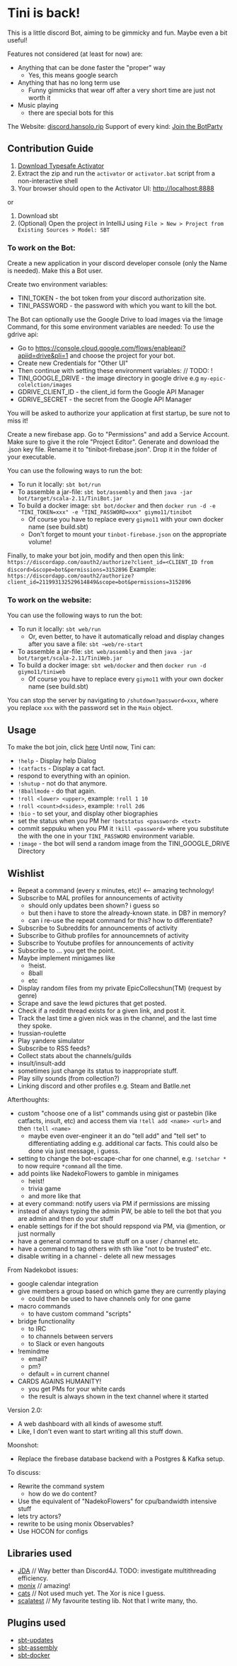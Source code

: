   
Tini is back!
==================

This is a little discord Bot, aiming to be gimmicky and fun. Maybe even a bit useful!

Features not considered (at least for now) are:
* Anything that can be done faster the "proper" way
  - Yes, this means google search
* Anything that has no long term use
  - Funny gimmicks that wear off after a very short time are just not worth it
* Music playing 
  - there are special bots for this

The Website: [discord.hansolo.rip](https://discord.hansolo.rip)
Support of every kind: [Join the BotParty](https://discord.gg/xXGSbrs)

Contribution Guide
-----------------

1. [Download Typesafe Activator](http://typesafe.com/platform/getstarted)
2. Extract the zip and run the `activator` or `activator.bat` script from a non-interactive shell
3. Your browser should open to the Activator UI: [http://localhost:8888](http://localhost:8888)

or

1. Download sbt
2. (Optional) Open the project in IntelliJ using `File > New > Project from Existing Sources > Model: SBT`

### To work on the Bot:

Create a new application in your discord developer console (only the Name is needed).
Make this a Bot user.

Create two environment variables:
* TINI_TOKEN - the bot token from your discord authorization site.
* TINI_PASSWORD - the password with which you want to kill the bot.

The Bot can optionally use the Google Drive to load images via the !image Command, for this some environment variables are needed:
To use the gdrive api:
* Go to https://console.cloud.google.com/flows/enableapi?apiid=drive&pli=1 and choose the project for your bot.
* Create new Credentials for "Other UI"
* Then continue with setting these environment variables: // TODO: !
* TINI_GOOGLE_DRIVE - the image directory in google drive e.g `my-epic-colelction/images`
* GDRIVE_CLIENT_ID - the client_id form the Google API Manager
* GDRIVE_SECRET - the secret from the Google API Manager

You will be asked to authorize your application at first startup, be sure not to miss it!

Create a new firebase app. 
Go to "Permissions" and add a Service Account. 
Make sure to give it the role "Project Editor". 
Generate and download the .json key file. 
Rename it to "tinibot-firebase.json". 
Drop it in the folder of your executable.

You can use the following ways to run the bot:
* To run it locally: `sbt bot/run`
* To assemble a jar-file: `sbt bot/assembly` and then `java -jar bot/target/scala-2.11/TiniBot.jar`
* To build a docker image: `sbt bot/docker` and then `docker run -d -e "TINI_TOKEN=xxx" -e "TINI_PASSWORD=xxx" giymo11/tinibot`
  - Of course you have to replace every `giymo11` with your own docker name (see build.sbt)
  - Don't forget to mount your `tinbot-firebase.json` on the appropriate volume!
  
Finally, to make your bot join, modify and then open this link: `https://discordapp.com/oauth2/authorize?client_id=<CLIENT_ID from discord>&scope=bot&permissions=3152896`
Example: `https://discordapp.com/oauth2/authorize?client_id=211993132529614849&scope=bot&permissions=3152896`

### To work on the website:
You can use the following ways to run the bot:
* To run it locally: `sbt web/run`
  - Or, even better, to have it automatically reload and display changes after you save a file: `sbt ~web/re-start`
* To assemble a jar-file: `sbt web/assembly` and then `java -jar bot/target/scala-2.11/TiniWeb.jar`
* To build a docker image: `sbt web/docker` and then `docker run -d giymo11/tiniweb`
  - Of course you have to replace every `giymo11` with your own docker name (see build.sbt)
  
You can stop the server by navigating to `/shutdown?password=xxx`, where you replace `xxx` with the password set in the `Main` object.

Usage
-----------------

To make the bot join, click [here](https://discordapp.com/oauth2/authorize?client_id=211993132529614849&scope=bot&permissions=3152896)
Until now, Tini can:
* `!help` - Display help Dialog
* `!catfacts` - Display a cat fact.
* respond to everything with an opinion.
* `!shutup` - not do that anymore.
* `!8ballmode` - do that again.
* `!roll <lower> <upper>`, example: `!roll 1 10`
* `!roll <count>d<sides>`, example: `!roll 2d6`
* `!bio` - to set your, and display other biographies
* set the status when you PM her `!botstatus <password> <text>`
* commit seppuku when you PM it `!kill <password>` where you substitute the <password> with the one in your `TINI_PASSWORD` environment variable.
* `!image` - the bot will send a random image from the TINI_GOOGLE_DRIVE Directory

Wishlist
-----------------

* Repeat a command (every x minutes, etc)! <-- amazing technology!
* Subscribe to MAL profiles for announcements of activity
  - should only updates been shown? i guess so
  - but then i have to store the already-known state. in DB? in memory?
  - can i re-use the repeat command for this? how to differentiate?
* Subscribe to Subreddits for announcements of activity
* Subscribe to Github profiles for announcemnets of activity
* Subscribe to Youtube profiles for announcements of activity
* Subscribe to ... you get the point.
* Maybe implement minigames like 
  - !heist.
  - 8ball
  - etc
* Display random files from my private EpicCollecshun(TM) (request by genre)
* Scrape and save the lewd pictures that get posted.
* Check if a reddit thread exists for a given link, and post it.
* Track the last time a given nick was in the channel, and the last time they spoke.
* !russian-roulette
* Play yandere simulator
* Subscribe to RSS feeds?
* Collect stats about the channels/guilds
* insult/insult-add
* sometimes just change its status to inappropriate stuff.
* Play silly sounds (from collection?)
* Linking discord and other profiles e.g. Steam and Batlle.net

Afterthoughts:
* custom "choose one of a list" commands using gist or pastebin (like catfacts, insult, etc) and access them via `!tell add <name> <url>` and then  `!tell <name>`
  - maybe even over-engineer it an do "tell add" and "tell set" to differentiating adding e.g. additional car facts. This could also be done via just message, i guess.
* setting to change the bot-escape-char for one channel, e.g. `!setchar *` to now require `*command` all the time.
* add points like NadekoFlowers to gamble in minigames
  - heist!
  - trivia game
  - and more like that
* at every command: notify users via PM if permissions are missing
* instead of always typing the admin PW, be able to tell the bot that you are admin and then do your stuff
* enable settings for if the bot should repspond via PM, via @mention, or just normally
* have a general command to save stuff on a user / channel etc.
* have a command to tag others with sth like "not to be trusted" etc.
* disable writing in a channel - delete all new messages

From Nadekobot issues:
* google calendar integration
* give members a group based on which game they are currently playing
  - could then be used to have channels only for one game
* macro commands
  - to have custom command "scripts"
* bridge functionality
  - to IRC
  - to channels between servers
  - to Slack or even hangouts
* !remindme
  - email?
  - pm?
  - default = in current channel
* CARDS AGAINS HUMANITY! 
  - you get PMs for your white cards
  - the result is always shown in the text channel where it started


Version 2.0:
* A web dashboard with all kinds of awesome stuff.
* Like, I don't even want to start writing all this stuff down.

Moonshot:
* Replace the firebase database backend with a Postgres & Kafka setup.


To discuss:
* Rewrite the command system
  - how do we do content?
* Use the equivalent of "NadekoFlowers" for cpu/bandwidth intensive stuff
* lets try actors?
* rewrite to be using monix Observables?
* Use HOCON for configs

Libraries used
-----------------

* [JDA](https://github.com/DV8FromTheWorld/JDA) // Way better than Discord4J. TODO: investigate multithreading efficiency.
* [monix](https://github.com/monixio/monix) // amazing! 
* [cats](https://github.com/typelevel/cats/) // Not used much yet. The Xor is nice I guess.
* [scalatest](https://github.com/scalatest/scalatest) // My favourite testing lib. Not that I write many, tho.


Plugins used
-----------------

* [sbt-updates](https://github.com/rtimush/sbt-updates)
* [sbt-assembly](https://github.com/sbt/sbt-assembly)
* [sbt-docker](https://github.com/marcuslonnberg/sbt-docker)